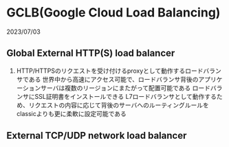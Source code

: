 # GCLB(Google Cloud Load Balancing)
2023/07/03

## Global External HTTP(S) load balancer
1. HTTP/HTTPSのリクエストを受け付けるproxyとして動作するロードバランサである
世界中から高速にアクセス可能で、ロードバランサ背後のアプリケーションサーバは複数のリージョンにまたがって配置可能である
ロードバランサにSSL証明書をインストールできる
L7ロードバランサとして動作するため、リクエストの内容に応じて背後のサーバへのルーティングルールをclassicよりも更に柔軟に設定可能である

## External TCP/UDP network load balancer